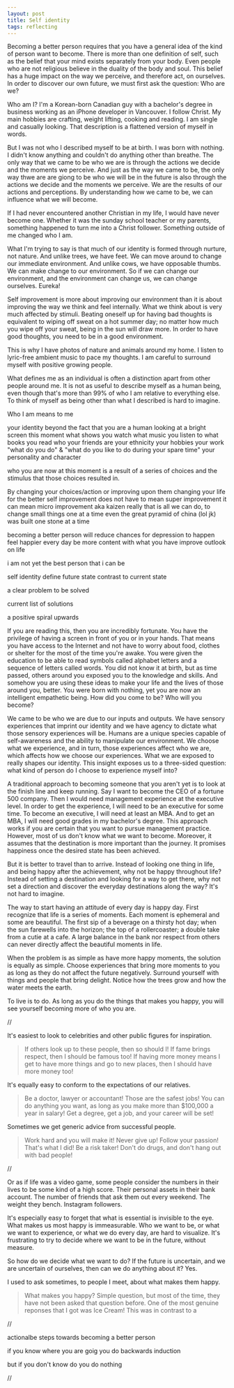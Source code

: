 ```yaml
---
layout: post
title: Self identity
tags: reflecting
---
```



Becoming a better person requires that you have a general idea of the kind of person want to become. There is more than one definition of self, such as the belief that your mind exists separately from your body. Even people who are not religious believe in the duality of the body and soul. This belief has a huge impact on the way we perceive, and therefore act, on ourselves. In order to discover our own future, we must first ask the question: Who are we? 

Who am I? I'm a Korean-born Canadian guy with a bachelor's degree in business working as an iPhone developer in Vancouver. I follow Christ. My main hobbies are crafting, weight lifting, cooking and reading. I am single and casually looking. That description is a flattened version of myself in words.

But I was not who I described myself to be at birth. I was born with nothing. I didn't know anything and couldn't do anything other than breathe. The only way that we came to be who we are is through the actions we decide and the moments we perceive. And just as the way we came to be, the only way thwe are are giong to be who we will be in the future is also through the actions we decide and the moments we perceive. We are the results of our actions and perceptions. By understanding how we came to be, we can influence what we will become.

If I had never encountered another Christian in my life, I would have never become one. Whether it was the sunday school teacher or my parents, something happened to turn me into a Christ follower. Something outside of me changed who I am. 

What I'm trying to say is that much of our identity is formed through nurture, not nature. And unlike trees, we have feet. We can move around to change our immediate environment. And unlike cows, we have opposable thumbs. We can make change to our environment. So if we can change our environment, and the environment can change us, we can change ourselves. Eureka!

Self improvement is more about improving our environment than it is about improving the way we think and feel internally. What we think about is very much affected by stimuli. Beating oneself up for having bad thoughts is equivalent to wiping off sweat on a hot summer day; no matter how much you wipe off your sweat, being in the sun will draw more. In order to have good thoughts, you need to be in a good environment. 

This is why I have photos of nature and animals around my home. I listen to lyric-free ambient music to pace my thoughts. I am careful to surround myself with positive growing people. 







 What defines me as an individual is often a distinction apart from other people around me. It is not as useful to describe myself as a human being, even though that's more than 99% of who I am relative to everything else. To think of myself as being other than what I described is hard to imagine. 



Who I am means to me

your identity beyond the fact that you are a human looking at a bright screen this moment
  what shows you watch
  what music you listen to
  what books you read
  who your friends are
  your ethnicity
  your hobbies
  your work
  "what do you do" & "what do you like to do during your spare time"
  your personality and character
  
who you are now at this moment is a result of a series of choices and the stimulus that those choices resulted in.

By changing your choices/action or improving upon them
  changing your life for the better
  self improvement does not have to mean super improvement 
    it can mean micro improvement aka kaizen
  really that is all we can do, to change small things one at a time
  even the great pyramid of china (lol jk) was built one stone at a time
  
  
becoming a better person will reduce chances for depression to happen
feel happier every day
be more content with what you have
improve outlook on life






i am not yet the best person that i can be

self identity
define future state
contrast to current state

a clear problem to be solved

current list of solutions

a positive spiral upwards


If you are reading this, then you are incredibly fortunate. You have the privilege of having a screen in front of you or in your hands. That means you have access to the Internet and not have to worry about food, clothes or shelter for the most of the time you're awake. You were given the education to be able to read symbols called alphabet letters and a sequence of letters called words. You did not know it at birth, but as time passed, others around you exposed you to the knowledge and skills. And somehow you are using these ideas to make your life and the lives of those around you, better. You were born with nothing, yet you are now an intelligent empathetic being. How did you come to be? Who will you become?

We came to be who we are due to our inputs and outputs. We have sensory experiences that imprint our identity and we have agency to dictate what those sensory experiences will be. Humans are a unique species capable of self-awareness and the ability to manipulate our environment. We choose what we experience, and in turn, those experiences affect who we are, which affects how we choose our experiences. What we are exposed to really shapes our identity. This insight exposes us to a three-sided question: what kind of person do I choose to experience myself into?

A traditional approach to becoming someone that you aren't yet is to look at the finish line and keep running. Say I want to become the CEO of a fortune 500 company. Then I would need management experience at the executive level. In order to get the experience, I will need to be an executive for some time. To become an executive, I will need at least an MBA. And to get an MBA, I will need good grades in my bachelor's degree. This approach works if you are certain that you want to pursue management practice. However, most of us don't know what we want to become. Moreover, it assumes that the destination is more important than the journey. It promises happiness once the desired state has been achieved.

But it is better to travel than to arrive. Instead of looking one thing in life, and being happy after the achievement, why not be happy throughout life? Instead of setting a destination and looking for a way to get there, why not set a direction and discover the everyday destinations along the way? It's not hard to imagine.

The way to start having an attitude of every day is happy day. First recognize that life is a series of moments. Each moment is ephemeral and some are beautiful. The first sip of a beverage on a thirsty hot day; when the sun farewells into the horizon; the top of a rollercoaster; a double take from a cutie at a cafe. A large balance in the bank nor respect from others can never directly affect the beautiful moments in life. 

When the problem is as simple as have more happy moments, the solution is equally as simple. Choose experiences that bring more moments to you as long as they do not affect the future negatively. Surround yourself with things and people that bring delight. Notice how the trees grow and how the water meets the earth. 

To live is to do. As long as you do the things that makes you happy, you will see yourself becoming more of who you are. 



//


It's easiest to look to celebrities and other public figures for inspiration. 
>If others look up to these people, then so should I! 
>If fame brings respect, then I should be famous too! 
>If having more money means I get to have more things and go to new places, then I should have more money too!

It's equally easy to conform to the expectations of our relatives.
>Be a doctor, lawyer or accountant! Those are the safest jobs!
>You can do anything you want, as long as you make more than $100,000 a year in salary!
>Get a degree, get a job, and your career will be set!

Sometimes we get generic advice from successful people.
>Work hard and you will make it! Never give up!
>Follow your passion! That's what I did!
>Be a risk taker! 
>Don't do drugs, and don't hang out with bad people!



//

Or as if life was a video game, some people consider the numbers in their lives to be some kind of a high score. Their personal assets in their bank account. The number of friends that ask them out every weekend. The weight they bench. Instagram followers.

It's especially easy to forget that what is essential is invisible to the eye. What makes us most happy is immeasurable. Who we want to be, or what we want to experience, or what we do every day, are hard to visualize. It's frustrating to try to decide where we want to be in the future, without measure. 

So how do we decide what we want to do? If the future is uncertain, and we are uncertain of ourselves, then can we do anything about it? Yes.

I used to ask sometimes, to people I meet, about what makes them happy. 
>What makes you happy?
Simple question, but most of the time, they have not been asked that question before. One of the most genuine reponses that I got was
>Ice Cream!
This was in contrast to a 


//

actionalbe steps towards becoming a better person

if you know where you are goig you do backwards induction

but if you don't know do you do nothing


//


